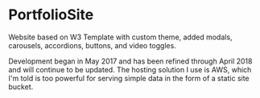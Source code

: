 # PortfolioSite
Website based on W3 Template with custom theme, added modals, carousels, accordions, buttons, and video toggles.

Development began in May 2017 and has been refined through April 2018 and will continue to be updated.
The hosting solution I use is AWS, which I'm told is too powerful for serving simple data in the form of a static site bucket.

